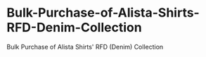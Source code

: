 # Bulk-Purchase-of-Alista-Shirts-RFD-Denim-Collection
Bulk Purchase of Alista Shirts' RFD (Denim) Collection
